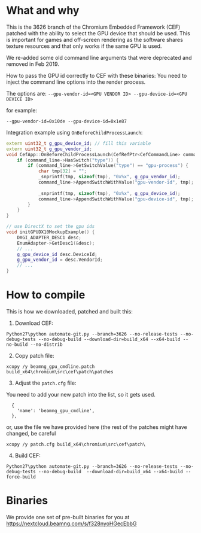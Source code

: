 What and why
============

This is the 3626 branch of the Chromium Embedded Framework (CEF) patched with the ability to select the GPU device that should be used. This is important for games and off-screen rendering as the software shares texture resources and that only works if the same GPU is used.

We re-added some old command line arguments that were deprecated and removed in Feb 2019.

How to pass the GPU id correctly to CEF with these binaries: You need to inject the command line options into the render process. 

The options are:
`--gpu-vendor-id=<GPU VENDOR ID> --gpu-device-id=<GPU DEVICE ID>`

for example:

`--gpu-vendor-id=0x10de --gpu-device-id=0x1e87`


Integration example using `OnBeforeChildProcessLaunch`:
```c++
extern uint32_t g_gpu_device_id; // fill this variable 
extern uint32_t g_gpu_vendor_id;
void CefApp::OnBeforeChildProcessLaunch(CefRefPtr<CefCommandLine> command_line) {
    if (command_line->HasSwitch("type")) {
        if (command_line->GetSwitchValue("type") == "gpu-process") {
            char tmp[32] = "";
            _snprintf(tmp, sizeof(tmp), "0x%x", g_gpu_vendor_id);
            command_line->AppendSwitchWithValue("gpu-vendor-id", tmp);
            
            _snprintf(tmp, sizeof(tmp), "0x%x", g_gpu_device_id);
            command_line->AppendSwitchWithValue("gpu-device-id", tmp);
        }
    }
}

// use DirectX to set the gpu ids
void initGPUDX10MockupExample() {
	DXGI_ADAPTER_DESC1 desc;
	EnumAdapter->GetDesc1(&desc);
	// ...
	g_gpu_device_id desc.DeviceId;
	g_gpu_vendor_id = desc.VendorId;
	// ...
}
```

How to compile
===============

This is how we downloaded, patched and built this:

1. Download CEF:
```batch
Python27\python automate-git.py --branch=3626 --no-release-tests --no-debug-tests --no-debug-build --download-dir=build_x64 --x64-build --no-build --no-distrib
```

2. Copy patch file:
```batch
xcopy /y beamng_gpu_cmdline.patch build_x64\chromium\src\cef\patch\patches
```

3. Adjust the `patch.cfg` file:

You need to add your new patch into the list, so it gets used.
```
  {
    'name': 'beamng_gpu_cmdline',
  },
```
or, use the file we have provided here (the rest of the patches might have changed, be careful
```batch
xcopy /y patch.cfg build_x64\chromium\src\cef\patch\
```

4. Build CEF:
```batch
Python27\python automate-git.py --branch=3626 --no-release-tests --no-debug-tests --no-debug-build  --download-dir=build_x64 --x64-build --force-build
```

Binaries
===============

We provide one set of pre-built binaries for you at https://nextcloud.beamng.com/s/f328nyoHGecEbbG

